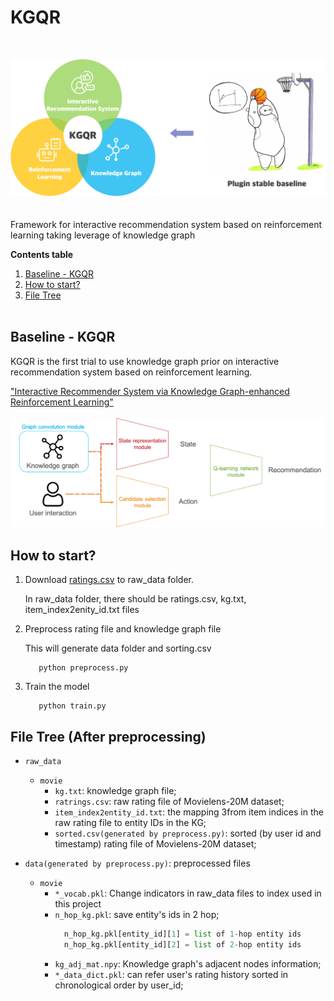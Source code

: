 # KGQR
<br/>

![Overview](./resource/overview.png)
<br/><br/><br/>
Framework for interactive recommendation system based on reinforcement learning taking leverage of knowledge graph

**Contents table**
1. [Baseline - KGQR](#baseline)
2. [How to start?](#start)
2. [File Tree](#filetree)
<br/><br/>


## Baseline - KGQR <a name="baseline"></a>
KGQR is the first trial to use knowledge graph prior on interactive recommendation system based on reinforcement learning. 

["Interactive Recommender System via Knowledge
Graph-enhanced Reinforcement Learning"](https://arxiv.org/pdf/2006.10389.pdf)
<br/><br/>
![KGQR](./resource/KGQR.png)

## How to start? <a name="start"></a>
1. Download [ratings.csv](https://grouplens.org/datasets/movielens/20m/) to raw_data folder. 

    In raw_data folder, there should be ratings.csv, kg.txt, item_index2enity_id.txt files
  
2. Preprocess rating file and knowledge graph file

    This will generate data folder and sorting.csv 
     ```shell script
        python preprocess.py  
     ```
3. Train the model 
     ```shell script
        python train.py 
     ```


## File Tree (After preprocessing) <a name="filetree"></a>
- `raw_data`
  - `movie`
    - `kg.txt`: knowledge graph file;
    - `ratrings.csv`: raw rating file of Movielens-20M dataset;
    - `item_index2entity_id.txt`: the mapping 3from item indices in the raw rating file to entity IDs in the KG;
    - `sorted.csv(generated by preprocess.py)`: sorted (by user id and timestamp) rating file of Movielens-20M dataset;
    
- `data(generated by preprocess.py)`: preprocessed files
  - `movie`
    - `*_vocab.pkl`: Change indicators in raw_data files to index used in this project
    - `n_hop_kg.pkl`: save entity's ids in 2 hop;
        ```python
          n_hop_kg.pkl[entity_id][1] = list of 1-hop entity ids
          n_hop_kg.pkl[entity_id][2] = list of 2-hop entity ids
        ```  
    - `kg_adj_mat.npy`: Knowledge graph's adjacent nodes information;   
    - `*_data_dict.pkl`: can refer user's rating history sorted in chronological order by user_id;
